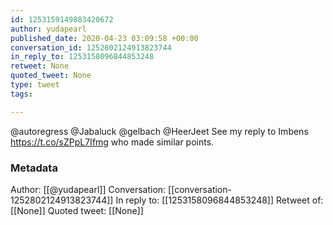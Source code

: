 ```yaml
---
id: 1253159149883420672
author: yudapearl
published_date: 2020-04-23 03:09:58 +00:00
conversation_id: 1252802124913823744
in_reply_to: 1253158096844853248
retweet: None
quoted_tweet: None
type: tweet
tags:

---
```


@autoregress @Jabaluck @gelbach @HeerJeet See my reply to Imbens https://t.co/sZPpL7Ifmg
who made similar points.

### Metadata

Author: [[@yudapearl]]
Conversation: [[conversation-1252802124913823744]]
In reply to: [[1253158096844853248]]
Retweet of: [[None]]
Quoted tweet: [[None]]
